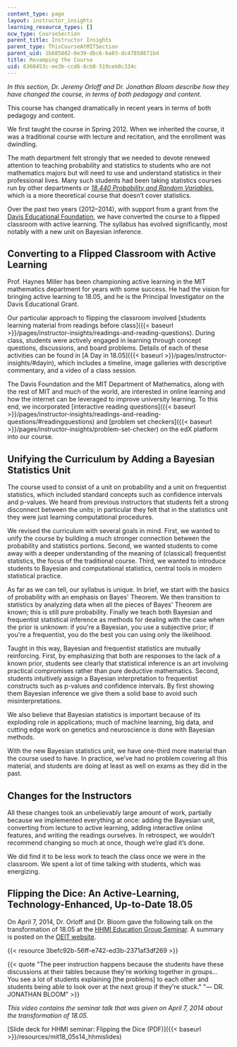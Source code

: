 ```yaml
---
content_type: page
layout: instructor_insights
learning_resource_types: []
ocw_type: CourseSection
parent_title: Instructor Insights
parent_type: ThisCourseAtMITSection
parent_uid: 1b685882-0e39-dbc6-ba03-dc47858871bd
title: Revamping the Course
uid: 6360453c-ee3b-ccd6-8cb8-519ceb0c334c
---
```


_In this section, Dr. Jeremy Orloff and Dr. Jonathan Bloom describe how they have changed the course, in terms of both pedagogy and content._

This course has changed dramatically in recent years in terms of both pedagogy and content.

We first taught the course in Spring 2012. When we inherited the course, it was a traditional course with lecture and recitation, and the enrollment was dwindling.

The math department felt strongly that we needed to devote renewed attention to teaching probability and statistics to students who are not mathematics majors but will need to use and understand statistics in their professional lives. Many such students had been taking statistics courses run by other departments or [_18.440 Probability and Random Variables_](/courses/18-440-probability-and-random-variables-spring-2011/), which is a more theoretical course that doesn’t cover statistics.

Over the past two years (2012–2014), with support from a grant from the [Davis Educational Foundation](http://www.davisfoundations.org/site/educational.asp), we have converted the course to a flipped classroom with active learning. The syllabus has evolved significantly, most notably with a new unit on Bayesian inference.

Converting to a Flipped Classroom with Active Learning
------------------------------------------------------

Prof. Haynes Miller has been championing active learning in the MIT mathematics department for years with some success. He had the vision for bringing active learning to 18.05, and he is the Principal Investigator on the Davis Educational Grant.

Our particular approach to flipping the classroom involved [students learning material from readings before class]({{< baseurl >}}/pages/instructor-insights/readings-and-reading-questions). During class, students were actively engaged in learning through concept questions, discussions, and board problems. Details of each of these activities can be found in [A Day in 18.05]({{< baseurl >}}/pages/instructor-insights/#dayin), which includes a timeline, image galleries with descriptive commentary, and a video of a class session.

The Davis Foundation and the MIT Department of Mathematics, along with the rest of MIT and much of the world, are interested in online learning and how the internet can be leveraged to improve university learning. To this end, we incorporated [interactive reading questions]({{< baseurl >}}/pages/instructor-insights/readings-and-reading-questions/#readingquestions) and [problem set checkers]({{< baseurl >}}/pages/instructor-insights/problem-set-checker) on the edX platform into our course.

Unifying the Curriculum by Adding a Bayesian Statistics Unit
------------------------------------------------------------

The course used to consist of a unit on probability and a unit on frequentist statistics, which included standard concepts such as confidence intervals and p-values. We heard from previous instructors that students felt a strong disconnect between the units; in particular they felt that in the statistics unit they were just learning computational procedures.

We revised the curriculum with several goals in mind. First, we wanted to unify the course by building a much stronger connection between the probability and statistics portions. Second, we wanted students to come away with a deeper understanding of the meaning of (classical) frequentist statistics, the focus of the traditional course. Third, we wanted to introduce students to Bayesian and computational statistics, central tools in modern statistical practice.

As far as we can tell, our syllabus is unique. In brief, we start with the basics of probability with an emphasis on Bayes' Theorem. We then transition to statistics by analyzing data when all the pieces of Bayes' Theorem are known; this is still pure probability. Finally we teach both Bayesian and frequentist statistical inference as methods for dealing with the case when the prior is unknown: if you're a Bayesian, you use a subjective prior; if you're a frequentist, you do the best you can using only the likelihood.

Taught in this way, Bayesian and frequentist statistics are mutually reinforcing. First, by emphasizing that both are responses to the lack of a known prior, students see clearly that statistical inference is an art involving practical compromises rather than pure deductive mathematics. Second, students intuitively assign a Bayesian interpretation to frequentist constructs such as p-values and confidence intervals. By first showing them Bayesian inference we give them a solid base to avoid such misinterpretations.

We also believe that Bayesian statistics is important because of its exploding role in applications; much of machine learning, big data, and cutting edge work on genetics and neuroscience is done with Bayesian methods.

With the new Bayesian statistics unit, we have one-third more material than the course used to have. In practice, we’ve had no problem covering all this material, and students are doing at least as well on exams as they did in the past.

Changes for the Instructors
---------------------------

All these changes took an unbelievably large amount of work, partially because we implemented everything at once: adding the Bayesian unit, converting from lecture to active learning, adding interactive online features, and writing the readings ourselves. In retrospect, we wouldn’t recommend changing so much at once, though we’re glad it’s done.

We did find it to be less work to teach the class once we were in the classroom. We spent a lot of time talking with students, which was energizing.

Flipping the Dice: An Active-Learning, Technology-Enhanced, Up-to-Date 18.05
----------------------------------------------------------------------------

On April 7, 2014, Dr. Orloff and Dr. Bloom gave the following talk on the transformation of 18.05 at the [HHMI Education Group Seminar](http://educationgroup.mit.edu/HHMIEducationGroup/?p=4372). A summary is posted on the [OEIT website](http://oeit.mit.edu/blog/flipping-dice).

{{< resource 3befc92b-56ff-e742-ed3b-2371af3df269 >}}

{{< quote "The peer instruction happens because the students have these discussions at their tables because they're working together in groups... You see a lot of students explaining [the problems] to each other and students being able to look over at the next group if they're stuck." "— DR. JONATHAN BLOOM" >}}

_This video contains the seminar talk that was given on April 7, 2014 about the transformation of 18.05._

[Slide deck for HHMI seminar: Flipping the Dice (PDF)]({{< baseurl >}}/resources/mit18_05s14_hhmislides)